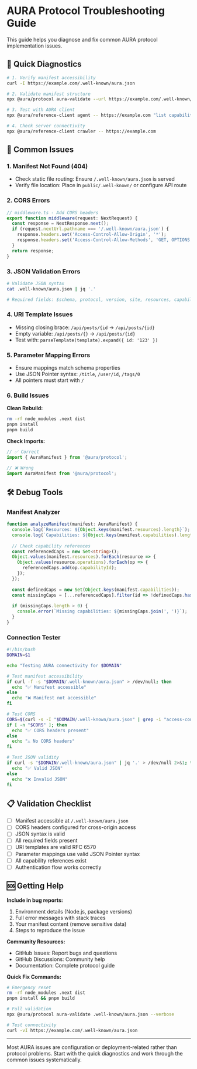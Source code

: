 # AURA Protocol Troubleshooting Guide

This guide helps you diagnose and fix common AURA protocol implementation issues.

## 🎯 Quick Diagnostics

```bash
# 1. Verify manifest accessibility
curl -I https://example.com/.well-known/aura.json

# 2. Validate manifest structure
npx @aura/protocol aura-validate --url https://example.com/.well-known/aura.json

# 3. Test with AURA client
npx @aura/reference-client agent -- https://example.com "list capabilities"

# 4. Check server connectivity
npx @aura/reference-client crawler -- https://example.com
```

## 🔧 Common Issues

### 1. Manifest Not Found (404)
- Check static file routing: Ensure `/.well-known/aura.json` is served
- Verify file location: Place in `public/.well-known/` or configure API route

### 2. CORS Errors
```typescript
// middleware.ts - Add CORS headers
export function middleware(request: NextRequest) {
  const response = NextResponse.next();
  if (request.nextUrl.pathname === '/.well-known/aura.json') {
    response.headers.set('Access-Control-Allow-Origin', '*');
    response.headers.set('Access-Control-Allow-Methods', 'GET, OPTIONS');
  }
  return response;
}
```

### 3. JSON Validation Errors
```bash
# Validate JSON syntax
cat .well-known/aura.json | jq '.'

# Required fields: $schema, protocol, version, site, resources, capabilities
```

### 4. URI Template Issues
- Missing closing brace: `/api/posts/{id` → `/api/posts/{id}`
- Empty variable: `/api/posts/{}` → `/api/posts/{id}`
- Test with: `parseTemplate(template).expand({ id: '123' })`

### 5. Parameter Mapping Errors
- Ensure mappings match schema properties
- Use JSON Pointer syntax: `/title`, `/user/id`, `/tags/0`
- All pointers must start with `/`

### 6. Build Issues

**Clean Rebuild:**
```bash
rm -rf node_modules .next dist
pnpm install
pnpm build
```

**Check Imports:**
```typescript
// ✅ Correct
import { AuraManifest } from '@aura/protocol';

// ❌ Wrong
import AuraManifest from '@aura/protocol';
```

## 🛠️ Debug Tools

### Manifest Analyzer

```typescript
function analyzeManifest(manifest: AuraManifest) {
  console.log(`Resources: ${Object.keys(manifest.resources).length}`);
  console.log(`Capabilities: ${Object.keys(manifest.capabilities).length}`);
  
  // Check capability references
  const referencedCaps = new Set<string>();
  Object.values(manifest.resources).forEach(resource => {
    Object.values(resource.operations).forEach(op => {
      referencedCaps.add(op.capabilityId);
    });
  });
  
  const definedCaps = new Set(Object.keys(manifest.capabilities));
  const missingCaps = [...referencedCaps].filter(id => !definedCaps.has(id));
  
  if (missingCaps.length > 0) {
    console.error(`Missing capabilities: ${missingCaps.join(', ')}`);
  }
}
```

### Connection Tester

```bash
#!/bin/bash
DOMAIN=$1

echo "Testing AURA connectivity for $DOMAIN"

# Test manifest accessibility
if curl -f -s "$DOMAIN/.well-known/aura.json" > /dev/null; then
  echo "✅ Manifest accessible"
else
  echo "❌ Manifest not accessible"
fi

# Test CORS
CORS=$(curl -s -I "$DOMAIN/.well-known/aura.json" | grep -i "access-control-allow-origin")
if [ -n "$CORS" ]; then
  echo "✅ CORS headers present"
else
  echo "⚠️ No CORS headers"
fi

# Test JSON validity
if curl -s "$DOMAIN/.well-known/aura.json" | jq '.' > /dev/null 2>&1; then
  echo "✅ Valid JSON"
else
  echo "❌ Invalid JSON"
fi
```

## 📋 Validation Checklist

- [ ] Manifest accessible at `/.well-known/aura.json`
- [ ] CORS headers configured for cross-origin access
- [ ] JSON syntax is valid
- [ ] All required fields present
- [ ] URI templates are valid RFC 6570
- [ ] Parameter mappings use valid JSON Pointer syntax
- [ ] All capability references exist
- [ ] Authentication flow works correctly

## 🆘 Getting Help

**Include in bug reports:**
1. Environment details (Node.js, package versions)
2. Full error messages with stack traces
3. Your manifest content (remove sensitive data)
4. Steps to reproduce the issue

**Community Resources:**
- GitHub Issues: Report bugs and questions
- GitHub Discussions: Community help
- Documentation: Complete protocol guide

**Quick Fix Commands:**
```bash
# Emergency reset
rm -rf node_modules .next dist
pnpm install && pnpm build

# Full validation
npx @aura/protocol aura-validate .well-known/aura.json --verbose

# Test connectivity
curl -vI https://example.com/.well-known/aura.json
```

---

Most AURA issues are configuration or deployment-related rather than protocol problems. Start with the quick diagnostics and work through the common issues systematically. 
